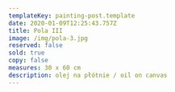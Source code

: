 ```yaml
---
templateKey: painting-post.template
date: 2020-01-09T12:25:43.757Z
title: Pola III
image: /img/pola-3.jpg
reserved: false
sold: true
copy: false
measures: 30 x 60 cm
description: olej na płótnie / oil on canvas
---
```


